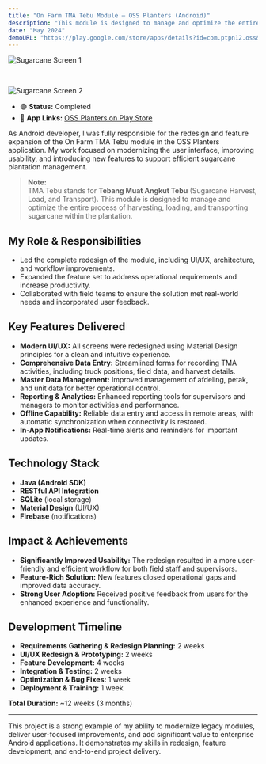 ```yaml
---
title: "On Farm TMA Tebu Module – OSS Planters (Android)"
description: "This module is designed to manage and optimize the entire process of harvesting, loading, and transporting sugarcane within the plantation."
date: "May 2024"
demoURL: "https://play.google.com/store/apps/details?id=com.ptpn12.oss&hl=en"
---
```


![Sugarcane Screen 1](/onfarmtebu1.png)

&nbsp;

![Sugarcane Screen 2](/onfarmtebu2.png)

- 🟢 **Status:** Completed
- 📱 **App Links:** <a href="https://play.google.com/store/apps/details?id=com.ptpn12.oss&hl=en" target="_blank" rel="noopener noreferrer">OSS Planters on Play Store</a>

As Android developer, I was fully responsible for the redesign and feature expansion of the On Farm TMA Tebu module in the OSS Planters application. My work focused on modernizing the user interface, improving usability, and introducing new features to support efficient sugarcane plantation management.

> **Note:**  
> TMA Tebu stands for **Tebang Muat Angkut Tebu** (Sugarcane Harvest, Load, and Transport). This module is designed to manage and optimize the entire process of harvesting, loading, and transporting sugarcane within the plantation.

## My Role & Responsibilities
- Led the complete redesign of the module, including UI/UX, architecture, and workflow improvements.
- Expanded the feature set to address operational requirements and increase productivity.
- Collaborated with field teams to ensure the solution met real-world needs and incorporated user feedback.

## Key Features Delivered
- **Modern UI/UX:** All screens were redesigned using Material Design principles for a clean and intuitive experience.
- **Comprehensive Data Entry:** Streamlined forms for recording TMA activities, including truck positions, field data, and harvest details.
- **Master Data Management:** Improved management of afdeling, petak, and unit data for better operational control.
- **Reporting & Analytics:** Enhanced reporting tools for supervisors and managers to monitor activities and performance.
- **Offline Capability:** Reliable data entry and access in remote areas, with automatic synchronization when connectivity is restored.
- **In-App Notifications:** Real-time alerts and reminders for important updates.

## Technology Stack
- **Java (Android SDK)**
- **RESTful API Integration**
- **SQLite** (local storage)
- **Material Design** (UI/UX)
- **Firebase** (notifications)

## Impact & Achievements
- **Significantly Improved Usability:** The redesign resulted in a more user-friendly and efficient workflow for both field staff and supervisors.
- **Feature-Rich Solution:** New features closed operational gaps and improved data accuracy.
- **Strong User Adoption:** Received positive feedback from users for the enhanced experience and functionality.

## Development Timeline
- **Requirements Gathering & Redesign Planning:** 2 weeks
- **UI/UX Redesign & Prototyping:** 2 weeks
- **Feature Development:** 4 weeks
- **Integration & Testing:** 2 weeks
- **Optimization & Bug Fixes:** 1 week
- **Deployment & Training:** 1 week

**Total Duration:** ~12 weeks (3 months)

---

This project is a strong example of my ability to modernize legacy modules, deliver user-focused improvements, and add significant value to enterprise Android applications. It demonstrates my skills in redesign, feature development, and end-to-end project delivery.